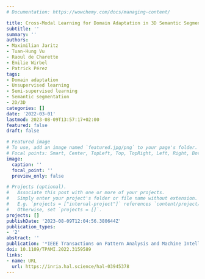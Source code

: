 ```yaml
---
# Documentation: https://wowchemy.com/docs/managing-content/

title: Cross-Modal Learning for Domain Adaptation in 3D Semantic Segmentation
subtitle: ''
summary: ''
authors:
- Maximilian Jaritz
- Tuan-Hung Vu
- Raoul de Charette
- Emilie Wirbel
- Patrick Pérez
tags:
- Domain adaptation
- Unsupervised learning
- Semi-supervised learning
- Semantic segmentation
- 2D/3D
categories: []
date: '2022-03-01'
lastmod: 2023-08-09T13:57:17+02:00
featured: false
draft: false

# Featured image
# To use, add an image named `featured.jpg/png` to your page's folder.
# Focal points: Smart, Center, TopLeft, Top, TopRight, Left, Right, BottomLeft, Bottom, BottomRight.
image:
  caption: ''
  focal_point: ''
  preview_only: false

# Projects (optional).
#   Associate this post with one or more of your projects.
#   Simply enter your project's folder or file name without extension.
#   E.g. `projects = ["internal-project"]` references `content/project/deep-learning/index.md`.
#   Otherwise, set `projects = []`.
projects: []
publishDate: '2023-08-09T12:04:56.380644Z'
publication_types:
- '2'
abstract: ''
publication: '*IEEE Transactions on Pattern Analysis and Machine Intelligence*'
doi: 10.1109/TPAMI.2022.3159589
links:
- name: URL
  url: https://inria.hal.science/hal-03945378
---
```


